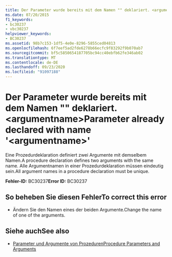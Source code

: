 ```yaml
---
title: Der Parameter wurde bereits mit dem Namen "" deklariert. <argumentname>
ms.date: 07/20/2015
f1_keywords:
- bc30237
- vbc30237
helpviewer_keywords:
- BC30237
ms.assetid: 98b7c153-1df5-4e0e-8296-5855ced04813
ms.openlocfilehash: 6f7eef5ad2fde6278b66ecfc9f83292f9b070ab7
ms.sourcegitcommit: bf5c5850654187705bc94cc40ebfb62fe346ab02
ms.translationtype: MT
ms.contentlocale: de-DE
ms.lasthandoff: 09/23/2020
ms.locfileid: "91097188"
---
```

# <a name="parameter-already-declared-with-name-argumentname"></a><span data-ttu-id="fd2d8-102">Der Parameter wurde bereits mit dem Namen "" deklariert. \<argumentname></span><span class="sxs-lookup"><span data-stu-id="fd2d8-102">Parameter already declared with name '\<argumentname>'</span></span>

<span data-ttu-id="fd2d8-103">Eine Prozedurdeklaration definiert zwei Argumente mit demselbem Namen.</span><span class="sxs-lookup"><span data-stu-id="fd2d8-103">A procedure declaration defines two arguments with the same name.</span></span> <span data-ttu-id="fd2d8-104">Alle Argumentnamen in einer Prozedurdeklaration müssen eindeutig sein.</span><span class="sxs-lookup"><span data-stu-id="fd2d8-104">All argument names in a procedure declaration must be unique.</span></span>  
  
 <span data-ttu-id="fd2d8-105">**Fehler-ID:** BC30237</span><span class="sxs-lookup"><span data-stu-id="fd2d8-105">**Error ID:** BC30237</span></span>  
  
## <a name="to-correct-this-error"></a><span data-ttu-id="fd2d8-106">So beheben Sie diesen Fehler</span><span class="sxs-lookup"><span data-stu-id="fd2d8-106">To correct this error</span></span>  
  
- <span data-ttu-id="fd2d8-107">Ändern Sie den Namen eines der beiden Argumente.</span><span class="sxs-lookup"><span data-stu-id="fd2d8-107">Change the name of one of the arguments.</span></span>  
  
## <a name="see-also"></a><span data-ttu-id="fd2d8-108">Siehe auch</span><span class="sxs-lookup"><span data-stu-id="fd2d8-108">See also</span></span>

- [<span data-ttu-id="fd2d8-109">Parameter und Argumente von Prozeduren</span><span class="sxs-lookup"><span data-stu-id="fd2d8-109">Procedure Parameters and Arguments</span></span>](../programming-guide/language-features/procedures/procedure-parameters-and-arguments.md)

